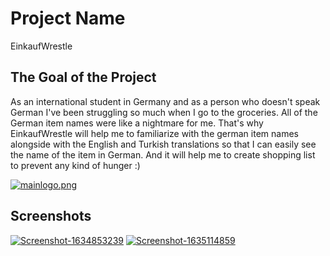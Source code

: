 # Project Name

EinkaufWrestle

## The Goal of the Project

As an international student in Germany and as a person who doesn't speak German I've been struggling so much when I go to the groceries. All of the German item names were like a nightmare for me. That's why EinkaufWrestle will help me to familiarize with the german item names alongside with the English and Turkish translations so that I can easily see the name of the item in German. And it will help me to create shopping list to prevent any kind of hunger :)

[![mainlogo.png](https://i.postimg.cc/wMv3Tdgb/mainlogo.png)](https://postimg.cc/dkbJ4p78)

 ## Screenshots
<a href='https://postimg.cc/gnT7t0K2' target='_blank'><img src='https://i.postimg.cc/gnT7t0K2/Screenshot-1634853239.png' border='0' alt='Screenshot-1634853239'/></a>
<a href='https://postimg.cc/Lg3GLbj4' target='_blank'><img src='https://i.postimg.cc/Lg3GLbj4/Screenshot-1635114859.png' border='0' alt='Screenshot-1635114859'/></a>
